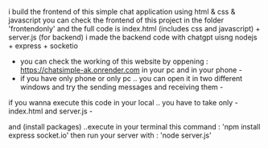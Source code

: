 i build the frontend of this simple chat application using html & css & javascript
you can check the frontend of this project in the folder 'frontendonly'
and the full code is index.html (includes css and javascript) + server.js (for backend) 
i made the backend code with chatgpt uisng nodejs + express + socketio
- you can check the working of this website by oppening : https://chatsimple-ak.onrender.com in your pc and in your phone -
- if you have only phone or only pc .. you can open it in two different windows and try the sending messages and receiving them -

if you wanna execute this code in your local .. you have to take only - index.html and server.js -

and (install packages) ..execute in your terminal this command  : 'npm install express socket.io'
then run your server with : 'node server.js'
